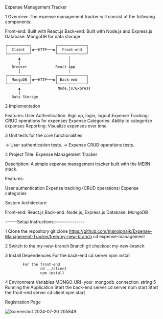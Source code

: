 Expense Management Tracker

1 Overview:
The expense management tracker will consist of the following components:

Front-end: Built with React.js
Back-end: Built with Node.js and Express.js
Database: MongoDB for data storage

    ┌──────────┐           ┌─────────────┐
    │  Client  │◀──HTTP───▶│  Front-end  │
    └──────────┘           └─────────────┘
          ▲                      │
          │                      │
       Browser             React App
          │                      │
    ┌──────────┐           ┌─────────────┐
    │  MongoDB │◀──HTTP───▶│ Back-end    │
    └──────────┘           └─────────────┘
          ▲                 Node.js/Express
          │
       Data Storage

2 Implementation

Features:
User Authentication: Sign up, login, logout 
Expense Tracking: CRUD operations for expenses
Expense Categories: Ability to categorize expenses
Reporting: Visualize expenses over time 


3  Unit tests for the core functionalities

-> User authentication tests.
-> Expense CRUD operations tests.

4 Project Title: Expense Management Tracker

Description:
A simple expense management tracker built with the MERN stack.

Features:

User authentication 
Expense tracking (CRUD operations)
Expense categories

System Architecture:

Front-end: React.js
Back-end: Node.js, Express.js
Database: MongoDB

------Setup Instructions:---------------

1 Clone the repository
git clone https://github.com/manojpnaik/Expense-Management-Tracker/tree/my-new-branch
cd expense-management

2 Switch to the my-new-branch Branch
git checkout my-new-branch

3 Install Dependencies 
            For the back-end
                    cd server
                    npm install
                    
            For the front-end
                    cd ../client
                    npm install
4 Environment Variables
MONGO_URI=your_mongodb_connection_string
5 Running the Application
        Start the back-end server
            cd server
            npm start
        Start the front-end server
            cd client
            npm start
            

Registration  Page

![Screenshot 2024-07-20 205849](https://github.com/user-attachments/assets/a11d76fd-5342-41f0-ae27-6809e924c198)












